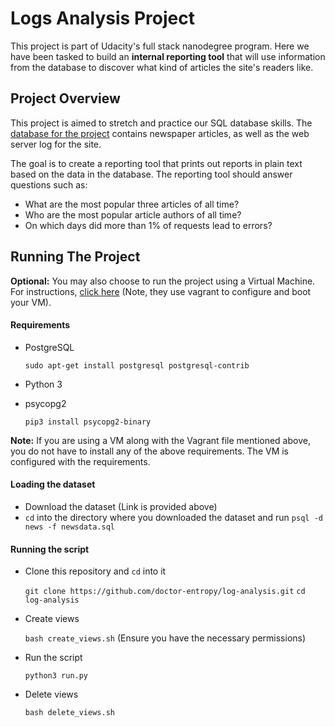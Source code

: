 # Logs Analysis Project
This project is part of Udacity's full stack nanodegree program. Here we have been tasked to build an **internal reporting tool** that will use information from the database to discover what kind of articles the site's readers like.

## Project Overview
This project is aimed to stretch and practice our SQL database skills. The [database for the project](https://d17h27t6h515a5.cloudfront.net/topher/2016/August/57b5f748_newsdata/newsdata.zip) contains newspaper articles, as well as the web server log for the site.

The goal is to create a reporting tool that prints out reports in plain text based on the data in the database. The reporting tool should answer questions such as:

* What are the most popular three articles of all time?
* Who are the most popular article authors of all time?
* On which days did more than 1% of requests lead to errors?

## Running The Project
**Optional:** You may also choose to run the project using a Virtual Machine. For instructions, [click here](https://github.com/udacity/fullstack-nanodegree-vm) (Note, they use vagrant to configure and boot your VM).

#### Requirements
* PostgreSQL

    `sudo apt-get install postgresql postgresql-contrib`
* Python 3
* psycopg2

    `pip3 install psycopg2-binary`

**Note:** If you are using a VM along with the Vagrant file mentioned above, you do not have to install any of the above requirements. The VM is configured with the requirements.

#### Loading the dataset
* Download the dataset (Link is provided above)
* `cd` into the directory where you downloaded the dataset and run
    `psql -d news -f newsdata.sql`

#### Running the script
* Clone this repository and `cd` into it

    `git clone https://github.com/doctor-entropy/log-analysis.git`
`cd log-analysis`
* Create views

    `bash create_views.sh` (Ensure you have the necessary permissions)

* Run the script

    `python3 run.py`

* Delete views

    `bash delete_views.sh`
